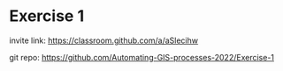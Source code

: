 # Exercise 1


invite link: https://classroom.github.com/a/aSlecihw

git repo: https://github.com/Automating-GIS-processes-2022/Exercise-1
